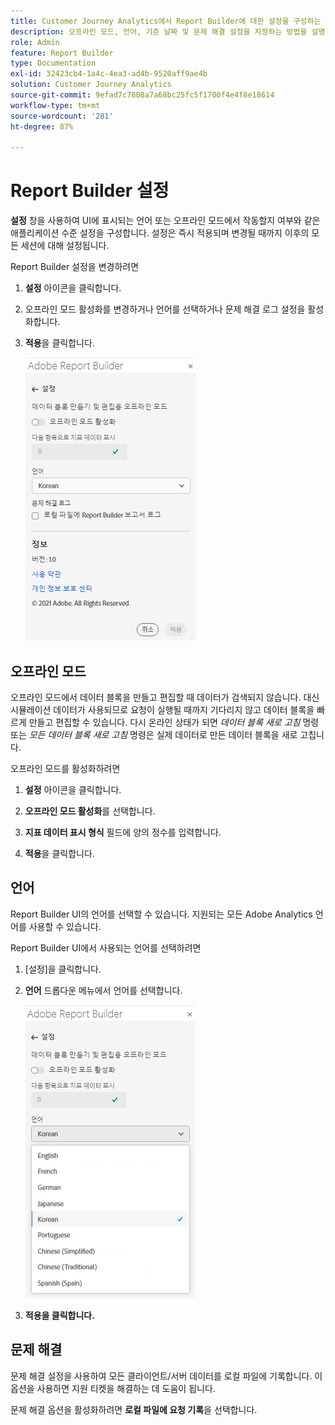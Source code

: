 ```yaml
---
title: Customer Journey Analytics에서 Report Builder에 대한 설정을 구성하는 방법
description: 오프라인 모드, 언어, 기준 날짜 및 문제 해결 설정을 지정하는 방법을 설명합니다.
role: Admin
feature: Report Builder
type: Documentation
exl-id: 32423cb4-1a4c-4ea3-ad4b-9520aff9ae4b
solution: Customer Journey Analytics
source-git-commit: 9efad7c7808a7a68bc25fc5f1700f4e4f8e18614
workflow-type: tm+mt
source-wordcount: '281'
ht-degree: 87%

---
```


# Report Builder 설정

**설정** 창을 사용하여 UI에 표시되는 언어 또는 오프라인 모드에서 작동할지 여부와 같은 애플리케이션 수준 설정을 구성합니다. 설정은 즉시 적용되며 변경될 때까지 이후의 모든 세션에 대해 설정됩니다.

Report Builder 설정을 변경하려면

1. **설정** 아이콘을 클릭합니다.

1. 오프라인 모드 활성화를 변경하거나 언어를 선택하거나 문제 해결 로그 설정을 활성화합니다.

1. **적용**&#x200B;을 클릭합니다.

   ![취소 및 적용 단추를 보여 주는 Report Builder 날짜 범위 창입니다.](./assets/image38.png)

## 오프라인 모드

오프라인 모드에서 데이터 블록을 만들고 편집할 때 데이터가 검색되지 않습니다. 대신 시뮬레이션 데이터가 사용되므로 요청이 실행될 때까지 기다리지 않고 데이터 블록을 빠르게 만들고 편집할 수 있습니다. 다시 온라인 상태가 되면 *데이터 블록 새로 고침* 명령 또는 *모든 데이터 블록 새로 고침* 명령은 실제 데이터로 만든 데이터 블록을 새로 고칩니다.

오프라인 모드를 활성화하려면

1. **설정** 아이콘을 클릭합니다.

1. **오프라인 모드 활성화**&#x200B;를 선택합니다.

1. **지표 데이터 표시 형식** 필드에 양의 정수를 입력합니다.

1. **적용**&#x200B;을 클릭합니다.

## 언어

Report Builder UI의 언어를 선택할 수 있습니다. 지원되는 모든 Adobe Analytics 언어를 사용할 수 있습니다.

Report Builder UI에서 사용되는 언어를 선택하려면

1. [설정]을 클릭합니다.

1. **언어** 드롭다운 메뉴에서 언어를 선택합니다.

   ![영어가 선택된 언어 목록을 표시하는 Report Builder 날짜 범위 창.](./assets/image39.png)

1. **적용을 클릭합니다.**

## 문제 해결

문제 해결 설정을 사용하여 모든 클라이언트/서버 데이터를 로컬 파일에 기록합니다. 이 옵션을 사용하면 지원 티켓을 해결하는 데 도움이 됩니다.

문제 해결 옵션을 활성화하려면 **로컬 파일에 요청 기록**&#x200B;을 선택합니다.
